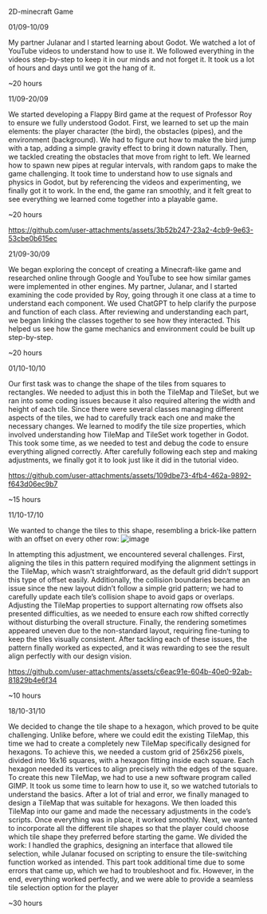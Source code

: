 2D-minecraft Game 

01/09-10/09

My partner Julanar and I started learning about Godot. We watched a lot of YouTube videos to understand how to use it. We followed everything in the videos step-by-step to keep it in our minds and not forget it. It took us a lot of hours and days until we got the hang of it.

~20 hours

11/09-20/09

We started developing a Flappy Bird game at the request of Professor Roy to ensure we fully understood Godot. First, we learned to set up the main elements: the player character (the bird), the obstacles (pipes), and the environment (background). We had to figure out how to make the bird jump with a tap, adding a simple gravity effect to bring it down naturally.
Then, we tackled creating the obstacles that move from right to left. We learned how to spawn new pipes at regular intervals, with random gaps to make the game challenging. It took time to understand how to use signals and physics in Godot, but by referencing the videos and experimenting, we finally got it to work. In the end, the game ran smoothly, and it felt great to see everything we learned come together into a playable game.

~20 hours



https://github.com/user-attachments/assets/3b52b247-23a2-4cb9-9e63-53cbe0b615ec



21/09-30/09

We began exploring the concept of creating a Minecraft-like game and researched online through Google and YouTube to see how similar games were implemented in other engines. My partner, Julanar, and I started examining the code provided by Roy, going through it one class at a time to understand each component. We used ChatGPT to help clarify the purpose and function of each class.
After reviewing and understanding each part, we began linking the classes together to see how they interacted. This helped us see how the game mechanics and environment could be built up step-by-step. 

~20 hours 

01/10-10/10 

Our first task was to change the shape of the tiles from squares to rectangles. We needed to adjust this in both the TileMap and TileSet, but we ran into some coding issues because it also required altering the width and height of each tile. Since there were several classes managing different aspects of the tiles, we had to carefully track each one and make the necessary changes.
We learned to modify the tile size properties, which involved understanding how TileMap and TileSet work together in Godot. This took some time, as we needed to test and debug the code to ensure everything aligned correctly. After carefully following each step and making adjustments, we finally got it to look just like it did in the tutorial video.


https://github.com/user-attachments/assets/109dbe73-4fb4-462a-9892-f643d06ec9b7


~15 hours

11/10-17/10

We wanted to change the tiles to this shape, resembling a brick-like pattern with an offset on every other row:
 ![image](https://github.com/user-attachments/assets/ce04aabe-744f-42c0-9b79-cf977e7e63c7)

In attempting this adjustment, we encountered several challenges. First, aligning the tiles in this pattern required modifying the alignment settings in the TileMap, which wasn’t straightforward, as the default grid didn’t support this type of offset easily. Additionally, the collision boundaries became an issue since the new layout didn’t follow a simple grid pattern; we had to carefully update each tile’s collision shape to avoid gaps or overlaps. Adjusting the TileMap properties to support alternating row offsets also presented difficulties, as we needed to ensure each row shifted correctly without disturbing the overall structure. Finally, the rendering sometimes appeared uneven due to the non-standard layout, requiring fine-tuning to keep the tiles visually consistent. After tackling each of these issues, the pattern finally worked as expected, and it was rewarding to see the result align perfectly with our design vision.


https://github.com/user-attachments/assets/c6eac91e-604b-40e0-92ab-81829b4e6f34



~10 hours

18/10-31/10

We decided to change the tile shape to a hexagon, which proved to be quite challenging. Unlike before, where we could edit the existing TileMap, this time we had to create a completely new TileMap specifically designed for hexagons. To achieve this, we needed a custom grid of 256x256 pixels, divided into 16x16 squares, with a hexagon fitting inside each square. Each hexagon needed its vertices to align precisely with the edges of the square.
To create this new TileMap, we had to use a new software program called GIMP. It took us some time to learn how to use it, so we watched tutorials to understand the basics. After a lot of trial and error, we finally managed to design a TileMap that was suitable for hexagons. We then loaded this TileMap into our game and made the necessary adjustments in the code’s scripts. Once everything was in place, it worked smoothly.
Next, we wanted to incorporate all the different tile shapes so that the player could choose which tile shape they preferred before starting the game. We divided the work: I handled the graphics, designing an interface that allowed tile selection, while Julanar  focused on scripting to ensure the tile-switching function worked as intended. This part took additional time due to some errors that came up, which we had to troubleshoot and fix. However, in the end, everything worked perfectly, and we were able to provide a seamless tile selection option for the player

~30 hours


